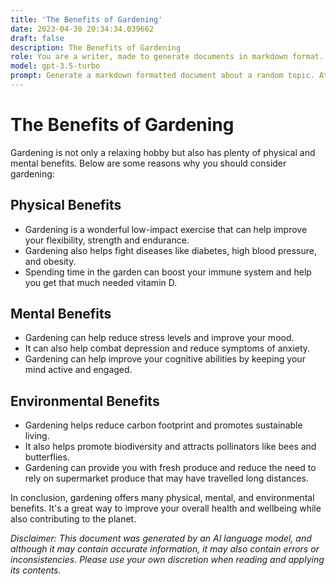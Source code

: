 ```yaml
---
title: 'The Benefits of Gardening'
date: 2023-04-30 20:34:34.039662
draft: false
description: The Benefits of Gardening
role: You are a writer, made to generate documents in markdown format. It is very important that all of the documents you generate are in valid markdown format.
model: gpt-3.5-turbo
prompt: Generate a markdown formatted document about a random topic. At the bottom, include a disclaimer explaining that the document was generated by you. The first line of the document should be the title. Make sure that the entire document is in proper markdown format, using a mix of various tags to make the document visually appealing.
---
```


# The Benefits of Gardening

Gardening is not only a relaxing hobby but also has plenty of physical and mental benefits. Below are some reasons why you should consider gardening:

## Physical Benefits

* Gardening is a wonderful low-impact exercise that can help improve your flexibility, strength and endurance.
* Gardening also helps fight diseases like diabetes, high blood pressure, and obesity.
* Spending time in the garden can boost your immune system and help you get that much needed vitamin D.

## Mental Benefits

* Gardening can help reduce stress levels and improve your mood.
* It can also help combat depression and reduce symptoms of anxiety.
* Gardening can help improve your cognitive abilities by keeping your mind active and engaged.

## Environmental Benefits

* Gardening helps reduce carbon footprint and promotes sustainable living.
* It also helps promote biodiversity and attracts pollinators like bees and butterflies.
* Gardening can provide you with fresh produce and reduce the need to rely on supermarket produce that may have travelled long distances.

In conclusion, gardening offers many physical, mental, and environmental benefits. It's a great way to improve your overall health and wellbeing while also contributing to the planet.

_Disclaimer: This document was generated by an AI language model, and although it may contain accurate information, it may also contain errors or inconsistencies. Please use your own discretion when reading and applying its contents._